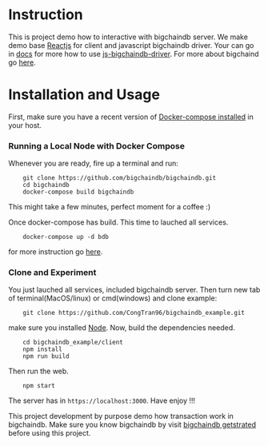 # Instruction
This is project demo how to interactive with bigchaindb server. We make demo base [Reactjs](https://reactjs.org) for client and javascript bigchaindb driver. Your can go in [docs](https://docs.bigchaindb.com/projects/js-driver/en/latest/index.html) for more how to use [js-bigchaindb-driver](https://github.com/bigchaindb/js-bigchaindb-driver). For more about bigchaind go [here](https://docs.bigchaindb.com/en/latest/).

# Installation and Usage
First, make sure you have a recent version of [Docker-compose installed](https://docs.docker.com/compose/install/) in your host.


### Running a Local Node with Docker Compose
Whenever you are ready, fire up a terminal and run:
```
    git clone https://github.com/bigchaindb/bigchaindb.git
    cd bigchaindb
    docker-compose build bigchaindb
```

This might take a few minutes, perfect moment for a coffee :)

Once docker-compose has build. This time to lauched all services.

```
    docker-compose up -d bdb
```

for more instruction go [here](https://docs.bigchaindb.com/projects/contributing/en/latest/dev-setup-coding-and-contribution-process/run-node-with-docker-compose.html).

### Clone and Experiment
You just lauched all services, included bigchaindb server. Then turn new tab of terminal(MacOS/linux) or cmd(windows) and clone example:
```
    git clone https://github.com/CongTran96/bigchaindb_example.git
```

make sure you installed [Node](https://nodejs.org/en/). Now, build the dependencies needed.

```
    cd bigchaindb_example/client
    npm install
    npm run build
```

Then run the web.
```
    npm start
```

The server has in `https://localhost:3000`. Have enjoy !!!

This project development by purpose demo how transaction work in bigchaindb. Make sure you know bigchaindb by visit [bigchaindb getstrated](https://www.bigchaindb.com/developers/getstarted/) before using this project.